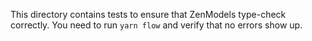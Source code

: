 This directory contains tests to ensure that ZenModels type-check correctly.
You need to run `yarn flow` and verify that no errors show up.

